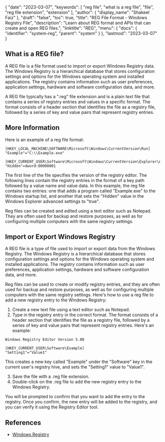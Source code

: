{
  "date": "2023-03-07",
  "keywords": [
    "reg file",
    "what is a reg file",
    "file",
    "reg file extension",
    "extension"
  ],
  "author": {
    "display_name": "Shakeel Faiz"
  },
  "draft": "false",
  "toc": true,
  "title": "REG File Format - Windows Registry File",
  "description": "Learn about REG format and APIs that can create and open REG files.",
  "linktitle": "REG",
  "menu": {
    "docs": {
      "identifier": "system-reg",
      "parent": "system"
    }
  },
  "lastmod": "2023-03-07"
}

## What is a REG file?

A REG file is a file format used to import or export Windows Registry data. The Windows Registry is a hierarchical database that stores configuration settings and options for the Windows operating system and installed applications. The registry contains information such as user preferences, application settings, hardware and software configuration data, and more.

A REG file typically has a ".reg" file extension and is a plain text file that contains a series of registry entries and values in a specific format. The format consists of a header section that identifies the file as a registry file, followed by a series of key and value pairs that represent registry entries.

## More Information

Here is an example of a reg file format:

```
[HKEY_LOCAL_MACHINE\SOFTWARE\Microsoft\Windows\CurrentVersion\Run]
"Example"="C:\\Example.exe"

[HKEY_CURRENT_USER\Software\Microsoft\Windows\CurrentVersion\Explorer\Advanced]
"Hidden"=dword:00000001
```

The first line of the file specifies the version of the registry editor. The following lines contain the registry entries in the format of a key path followed by a value name and value data. In this example, the reg file contains two entries: one that adds a program called "Example.exe" to the Windows startup list, and another that sets the "Hidden" value in the Windows Explorer advanced settings to "true".

Reg files can be created and edited using a text editor such as Notepad. They are often used for backup and restore purposes, as well as for configuring multiple computers with the same registry settings.

## Import or Export Windows Registry

A REG file is a type of file used to import or export data from the Windows Registry. The Windows Registry is a hierarchical database that stores configuration settings and options for the Windows operating system and installed applications. The registry contains information such as user preferences, application settings, hardware and software configuration data, and more.

Reg files can be used to create or modify registry entries, and they are often used for backup and restore purposes, as well as for configuring multiple computers with the same registry settings. Here's how to use a reg file to add a new registry entry to the Windows Registry:

1. Create a new text file using a text editor such as Notepad.
2. Type in the registry entry in the correct format. The format consists of a header section that identifies the file as a registry file, followed by a series of key and value pairs that represent registry entries. Here's an example:

```
Windows Registry Editor Version 5.00

[HKEY_CURRENT_USER\Software\Example]
"Setting1"="Value1"
```

This creates a new key called "Example" under the "Software" key in the current user's registry hive, and sets the "Setting1" value to "Value1".

3. Save the file with a .reg file extension.
4. Double-click on the .reg file to add the new registry entry to the Windows Registry.

You will be prompted to confirm that you want to add the entry to the registry. Once you confirm, the new entry will be added to the registry, and you can verify it using the Registry Editor tool.

## References
* [Windows Registry](https://en.wikipedia.org/wiki/Windows_Registry)
